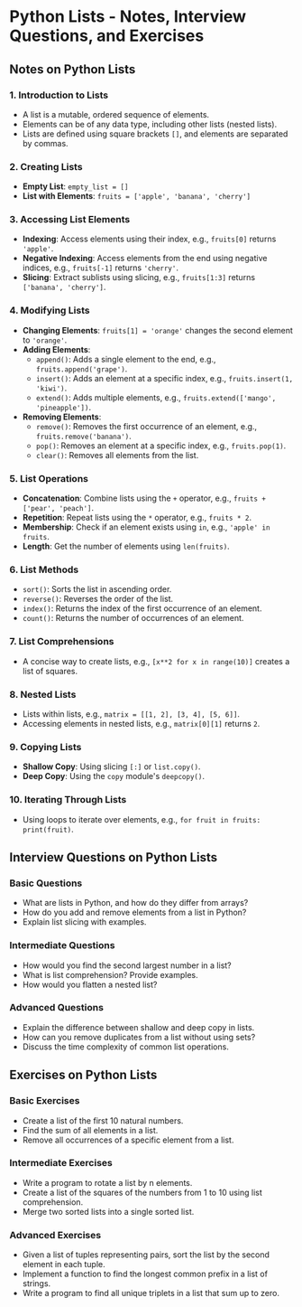 
# Python Lists - Notes, Interview Questions, and Exercises

## Notes on Python Lists

### 1. Introduction to Lists
- A list is a mutable, ordered sequence of elements.
- Elements can be of any data type, including other lists (nested lists).
- Lists are defined using square brackets `[]`, and elements are separated by commas.

### 2. Creating Lists
- **Empty List**: `empty_list = []`
- **List with Elements**: `fruits = ['apple', 'banana', 'cherry']`

### 3. Accessing List Elements
- **Indexing**: Access elements using their index, e.g., `fruits[0]` returns `'apple'`.
- **Negative Indexing**: Access elements from the end using negative indices, e.g., `fruits[-1]` returns `'cherry'`.
- **Slicing**: Extract sublists using slicing, e.g., `fruits[1:3]` returns `['banana', 'cherry']`.

### 4. Modifying Lists
- **Changing Elements**: `fruits[1] = 'orange'` changes the second element to `'orange'`.
- **Adding Elements**:
  - `append()`: Adds a single element to the end, e.g., `fruits.append('grape')`.
  - `insert()`: Adds an element at a specific index, e.g., `fruits.insert(1, 'kiwi')`.
  - `extend()`: Adds multiple elements, e.g., `fruits.extend(['mango', 'pineapple'])`.
- **Removing Elements**:
  - `remove()`: Removes the first occurrence of an element, e.g., `fruits.remove('banana')`.
  - `pop()`: Removes an element at a specific index, e.g., `fruits.pop(1)`.
  - `clear()`: Removes all elements from the list.

### 5. List Operations
- **Concatenation**: Combine lists using the `+` operator, e.g., `fruits + ['pear', 'peach']`.
- **Repetition**: Repeat lists using the `*` operator, e.g., `fruits * 2`.
- **Membership**: Check if an element exists using `in`, e.g., `'apple' in fruits`.
- **Length**: Get the number of elements using `len(fruits)`.

### 6. List Methods
- `sort()`: Sorts the list in ascending order.
- `reverse()`: Reverses the order of the list.
- `index()`: Returns the index of the first occurrence of an element.
- `count()`: Returns the number of occurrences of an element.

### 7. List Comprehensions
- A concise way to create lists, e.g., `[x**2 for x in range(10)]` creates a list of squares.

### 8. Nested Lists
- Lists within lists, e.g., `matrix = [[1, 2], [3, 4], [5, 6]]`.
- Accessing elements in nested lists, e.g., `matrix[0][1]` returns `2`.

### 9. Copying Lists
- **Shallow Copy**: Using slicing `[:]` or `list.copy()`.
- **Deep Copy**: Using the `copy` module's `deepcopy()`.

### 10. Iterating Through Lists
- Using loops to iterate over elements, e.g., `for fruit in fruits: print(fruit)`.

## Interview Questions on Python Lists

### Basic Questions
- What are lists in Python, and how do they differ from arrays?
- How do you add and remove elements from a list in Python?
- Explain list slicing with examples.

### Intermediate Questions
- How would you find the second largest number in a list?
- What is list comprehension? Provide examples.
- How would you flatten a nested list?

### Advanced Questions
- Explain the difference between shallow and deep copy in lists.
- How can you remove duplicates from a list without using sets?
- Discuss the time complexity of common list operations.

## Exercises on Python Lists

### Basic Exercises
- Create a list of the first 10 natural numbers.
- Find the sum of all elements in a list.
- Remove all occurrences of a specific element from a list.

### Intermediate Exercises
- Write a program to rotate a list by n elements.
- Create a list of the squares of the numbers from 1 to 10 using list comprehension.
- Merge two sorted lists into a single sorted list.

### Advanced Exercises
- Given a list of tuples representing pairs, sort the list by the second element in each tuple.
- Implement a function to find the longest common prefix in a list of strings.
- Write a program to find all unique triplets in a list that sum up to zero.
